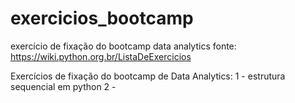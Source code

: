 # exercicios_bootcamp
exercício de fixação do bootcamp data analytics
fonte: https://wiki.python.org.br/ListaDeExercicios

Exercícios de fixação do bootcamp de Data Analytics:
1 - estrutura sequencial em python
2 - 

